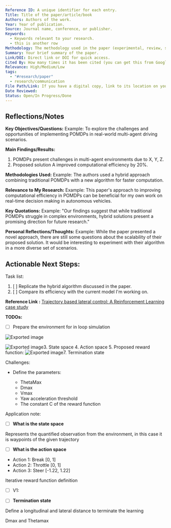 ```yaml
---
Reference ID: A unique identifier for each entry.
Title: Title of the paper/article/book
Authors: Authors of the work.
Year: Year of publication.
Source: Journal name, conference, or publisher.
Keywords:
  - Keywords relevant to your research.
  - this is another row
Methodology: The methodology used in the paper (experimental, review, simulation, etc.).
Summary: Your brief summary of the paper.
Link/DOI: Direct link or DOI for quick access.
Cited By: How many times it has been cited (you can get this from Google Scholar, for instance). It helps in identifying influential papers.
Relevance: High/Medium/Low
tags:
  - "#research/paper"
  - research/communication
File Path/Link: If you have a digital copy, link to its location on your drive for quick access.
Date Reviewed: 
Status: Open/In Progress/Done
---
```



## Reflections/Notes

**Key Objectives/Questions:**
Example: To explore the challenges and opportunities of implementing POMDPs in real-world multi-agent driving scenarios.

**Main Findings/Results:**
1. POMDPs present challenges in multi-agent environments due to X, Y, Z.
2. Proposed solution A improved computational efficiency by 20%.  

**Methodologies Used:**
Example: The authors used a hybrid approach combining traditional POMDPs with a new algorithm for faster computation.

**Relevance to My Research:**
Example: This paper's approach to improving computational efficiency in POMDPs can be beneficial for my own work on real-time decision making in autonomous vehicles.

**Key Quotations:**
Example: "Our findings suggest that while traditional POMDPs struggle in complex environments, hybrid solutions present a promising direction for future research."

**Personal Reflections/Thoughts:**
Example: While the paper presented a novel approach, there are still some questions about the scalability of their proposed solution. It would be interesting to experiment with their algorithm in a more diverse set of scenarios.
  

## Actionable Next Steps:

Task list:
1. [ ] Replicate the hybrid algorithm discussed in the paper.
2. [ ] Compare its efficiency with the current model I'm working on.

**Reference Link :** [Trajectory based lateral control: A Reinforcement Learning case study](Trajectory%20based%20lateral%20control%20A%20Reinforcement%20Learning%20case%20study.md)

  
  

**TODOs:**

- [ ] Prepare the environment for in loop simulation

  
  
  
![Exported image](Exported%20image%2020231118114033-0.png)  

  
![Exported image](Exported%20image%2020231118114033-1.png)3. State space
4. Action space
5. Proposed reward function:
![Exported image](Exported%20image%2020231118114033-2.png)7. Termination state

  
  

Challenges:

- Define the parameters:
    
    - ThetaMax
    - Dmax
    - Vmax
    - Yaw acceleration threshold
    - The constant C of the reward function

  
  

Application note:

- [ ] **What is the state space**

Represents the quantified observation from the environment, in this case it is waypoints of the given trajectory

- [ ] **What is the action space**

- Action 1: Break [0, 1]
- Action 2: Throttle [0, 1]
- Action 3: Steer [-1.22, 1.22]

Iterative reward function definition

- [ ] V1:

- [ ] **Termination state**

Define a longitudinal and lateral distance to terminate the learning

Dmax and Thetamax